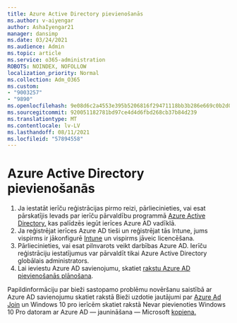 ```yaml
---
title: Azure Active Directory pievienošanās
ms.author: v-aiyengar
author: AshaIyengar21
manager: dansimp
ms.date: 03/24/2021
ms.audience: Admin
ms.topic: article
ms.service: o365-administration
ROBOTS: NOINDEX, NOFOLLOW
localization_priority: Normal
ms.collection: Adm_O365
ms.custom:
- "9003257"
- "9890"
ms.openlocfilehash: 9e08d6c2a4553e395b5206816f29471118bb3b286e669c0b2d07a740e2a3c749
ms.sourcegitcommit: 920051182781bd97ce4d4d6fbd268cb37b84d239
ms.translationtype: MT
ms.contentlocale: lv-LV
ms.lasthandoff: 08/11/2021
ms.locfileid: "57894558"
---
```

# <a name="azure-active-directory-join"></a>Azure Active Directory pievienošanās

1. Ja iestatāt ierīču reģistrācijas pirmo reizi, pārliecinieties, vai esat pārskatījis Ievads par ierīču pārvaldību programmā [Azure Active Directory,](https://docs.microsoft.com/azure/active-directory/devices/overview) kas palīdzēs iegūt ierīces Azure AD vadīklā. 
1. Ja reģistrējat ierīces Azure AD tieši un reģistrējat tās Intune, jums vispirms ir jākonfigurē [Intune](https://docs.microsoft.com/mem/intune/enrollment/device-enrollment) un vispirms jāveic licencēšana. [](https://docs.microsoft.com/mem/intune/fundamentals/licenses-assign)
1. Pārliecinieties, vai esat pilnvarots veikt darbības Azure AD. Ierīču reģistrāciju iestatījumus var pārvaldīt tikai Azure Active Directory globālais administrators.
1. Lai ieviestu Azure AD savienojumu, skatiet [rakstu Azure AD pievienošanās plānošana](https://docs.microsoft.com/azure/active-directory/devices/azureadjoin-plan).

Papildinformāciju par bieži sastopamo problēmu novēršanu saistībā ar Azure AD savienojumu skatiet rakstā Bieži uzdotie jautājumi par [Azure Ad Join](https://docs.microsoft.com/azure/active-directory/devices/faq) un Windows 10 pro ierīcēm skatiet rakstā Nevar pievienoties Windows 10 Pro datoram ar Azure AD — jaunināšana — Microsoft [kopiena.](https://answers.microsoft.com/en-us/msoffice/forum/msoffice_install-mso_win10-mso_365hp/unable-to-join-windows-10-pro-machine-to-azure-ad/abb1ca7d-b317-45ec-a628-e1c10eae2900)
